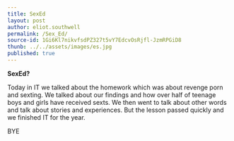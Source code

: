 ```yaml
---
title: SexEd
layout: post
author: eliot.southwell
permalink: /Sex_Ed/
source-id: 1Gi6Kl7nikvfsdPZ327t5vY7EdcvOsRjfl-JzmRPGiD8
thunb: ../../assets/images/es.jpg
published: true
---
```

**SexEd?**



Today in IT we talked about the homework which was about revenge porn and sexting. We talked about our findings and how over half of teenage boys and girls have received sexts. We then went  to talk about other words and talk about stories and experiences. But the lesson passed quickly and we finished IT for the year.

BYE

